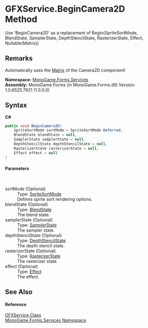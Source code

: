 # GFXService.BeginCamera2D Method 
 

Use 'BeginCamera2D' as a replacement of Begin(SpriteSortMode, BlendState, SamplerState, DepthStencilState, RasterizerState, Effect, Nullable(Matrix))

## Remarks
Automatically uses the <a href="http://msdn2.microsoft.com/en-us/library/bb197911" target="_blank">Matrix</a> of the Camera2D component!

**Namespace:**&nbsp;<a href="0e732159-5c83-72a0-ba31-6e6659d34a21">MonoGame.Forms.Services</a><br />**Assembly:**&nbsp;MonoGame.Forms (in MonoGame.Forms.dll) Version: 1.0.6525.7921 (1.0.0.0)

## Syntax

**C#**<br />
``` C#
public void BeginCamera2D(
	SpriteSortMode sortMode = SpriteSortMode.Deferred,
	BlendState blendState = null,
	SamplerState samplerState = null,
	DepthStencilState depthStencilState = null,
	RasterizerState rasterizerState = null,
	Effect effect = null
)
```


#### Parameters
&nbsp;<dl><dt>sortMode (Optional)</dt><dd>Type: <a href="http://msdn2.microsoft.com/en-us/library/bb199041" target="_blank">SpriteSortMode</a><br />Defines sprite sort rendering options.</dd><dt>blendState (Optional)</dt><dd>Type: <a href="http://msdn2.microsoft.com/en-us/library/ff433713" target="_blank">BlendState</a><br />The blend state.</dd><dt>samplerState (Optional)</dt><dd>Type: <a href="http://msdn2.microsoft.com/en-us/library/bb198797" target="_blank">SamplerState</a><br />The sampler state.</dd><dt>depthStencilState (Optional)</dt><dd>Type: <a href="http://msdn2.microsoft.com/en-us/library/ff433921" target="_blank">DepthStencilState</a><br />The depth stencil state.</dd><dt>rasterizerState (Optional)</dt><dd>Type: <a href="http://msdn2.microsoft.com/en-us/library/ff434386" target="_blank">RasterizerState</a><br />The rasterizer state.</dd><dt>effect (Optional)</dt><dd>Type: <a href="http://msdn2.microsoft.com/en-us/library/bb196527" target="_blank">Effect</a><br />The effect.</dd></dl>

## See Also


#### Reference
<a href="843019aa-13ba-6e12-701f-4f88fdd1092a">GFXService Class</a><br /><a href="0e732159-5c83-72a0-ba31-6e6659d34a21">MonoGame.Forms.Services Namespace</a><br />